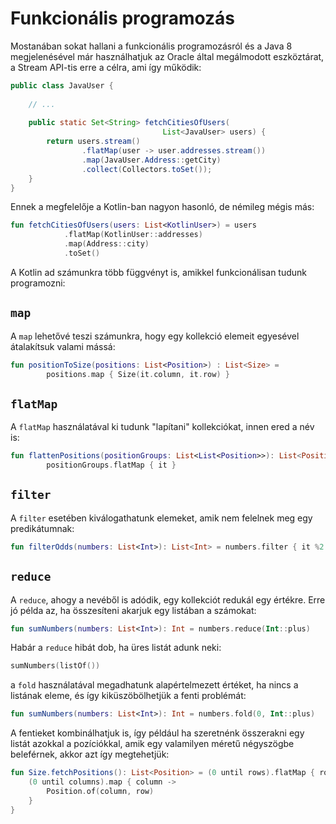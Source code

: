 # Funkcionális programozás

Mostanában sokat hallani a funkcionális programozásról és a Java 8 megjelenésével már használhatjuk az Oracle által megálmodott eszköztárat, a Stream API-tis erre a célra, ami így működik:

```java
public class JavaUser {
 
    // ...
    
    public static Set<String> fetchCitiesOfUsers(
                                  List<JavaUser> users) {
        return users.stream()
                .flatMap(user -> user.addresses.stream())
                .map(JavaUser.Address::getCity)
                .collect(Collectors.toSet());
    }
}
```

Ennek a megfelelője a Kotlin-ban nagyon hasonló, de némileg mégis más:

```kotlin
fun fetchCitiesOfUsers(users: List<KotlinUser>) = users
            .flatMap(KotlinUser::addresses)
            .map(Address::city)
            .toSet()
```

A Kotlin ad számunkra több függvényt is, amikkel funkcionálisan tudunk programozni:

## `map`

A `map` lehetővé teszi számunkra, hogy egy kollekció elemeit egyesével átalakítsuk valami mássá:

```kotlin
fun positionToSize(positions: List<Position>) : List<Size> = 
        positions.map { Size(it.column, it.row) }
```

## `flatMap`

A `flatMap` használatával ki tudunk "lapítani" kollekciókat, innen ered a név is:

```kotlin
fun flattenPositions(positionGroups: List<List<Position>>): List<Position> = 
        positionGroups.flatMap { it }
```

## `filter`

A `filter` esetében kiválogathatunk elemeket, amik nem felelnek meg egy predikátumnak:

```kotlin
fun filterOdds(numbers: List<Int>): List<Int> = numbers.filter { it %2 == 0 }
```

## `reduce`

A `reduce`, ahogy a nevéből is adódik, egy kollekciót redukál egy értékre. Erre jó példa az, ha összesíteni akarjuk
egy listában a számokat:

```kotlin
fun sumNumbers(numbers: List<Int>): Int = numbers.reduce(Int::plus)
```

Habár a `reduce` hibát dob, ha üres listát adunk neki:

```kotlin
sumNumbers(listOf())
```

a `fold` használatával megadhatunk alapértelmezett értéket, ha nincs a listának eleme, és így kiküszöbölhetjük a fenti problémát:

```kotlin
fun sumNumbers(numbers: List<Int>): Int = numbers.fold(0, Int::plus)
```

A fentieket kombinálhatjuk is, így például ha szeretnénk összerakni egy listát azokkal a pozíciókkal, amik egy valamilyen méretű
négyszögbe beleférnek, akkor azt így megtehetjük:

```kotlin
fun Size.fetchPositions(): List<Position> = (0 until rows).flatMap { row ->
    (0 until columns).map { column ->
        Position.of(column, row)
    }
}
```